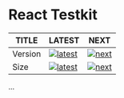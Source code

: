 # React Testkit

| TITLE   | LATEST                               | NEXT                           |
| ------- | ------------------------------------ | ------------------------------ |
| Version | [![latest][nlatest_img]][nlatest]    | [![next][nnext_img]][nnext]    |
| Size    | [![latest][nlatest_simg]][nlatest_s] | [![next][nnext_simg]][nnext_s] |

<!-- BODY SECTION -->

...

<!-- IMAGE SECTION -->

[nlatest]: https://www.npmjs.com/package/@kcutils/react-testkit/v/latest
[nlatest_img]: https://img.shields.io/npm/v/@kcutils/react-testkit/latest?style=flat-square

[nnext]: https://www.npmjs.com/package/@kcutils/react-testkit/v/next
[nnext_img]: https://img.shields.io/npm/v/@kcutils/react-testkit/next?style=flat-square

[nlatest_s]: https://bundlephobia.com/result?p=@kcutils/react-testkit@latest
[nlatest_simg]: https://img.shields.io/bundlephobia/min/@kcutils/react-testkit/latest?style=flat-square

[nnext_s]: https://bundlephobia.com/result?p=@kcutils/react-testkit@next
[nnext_simg]: https://img.shields.io/bundlephobia/min/@kcutils/react-testkit/next?style=flat-square
